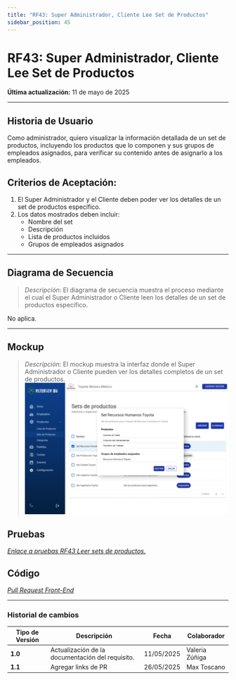 ```yaml
---
title: "RF43: Super Administrador, Cliente Lee Set de Productos"
sidebar_position: 45
---
```


# RF43: Super Administrador, Cliente Lee Set de Productos

**Última actualización:** 11 de mayo de 2025

---

## Historia de Usuario

Como administrador, quiero visualizar la información detallada de un set de productos, incluyendo los productos que lo componen y sus grupos de empleados asignados, para verificar su contenido antes de asignarlo a los empleados.

## **Criterios de Aceptación:**

1. El Super Administrador y el Cliente deben poder ver los detalles de un set de productos específico.
2. Los datos mostrados deben incluir:
   - Nombre del set
   - Descripción
   - Lista de productos incluidos
   - Grupos de empleados asignados

---

## **Diagrama de Secuencia**

> _Descripción_: El diagrama de secuencia muestra el proceso mediante el cual el Super Administrador o Cliente leen los detalles de un set de productos específico.

No aplica.

---

## **Mockup**

> _Descripción_: El mockup muestra la interfaz donde el Super Administrador o Cliente pueden ver los detalles completos de un set de productos.
> ![mockup set productos](imagenes/RF43LeerSetProductos.png)

## **Pruebas**

_<u>[Enlace a pruebas RF43 Leer sets de productos.](https://docs.google.com/spreadsheets/d/1NLGwGrGA5PVOEzLaqxa8Ts1D_Ng3QzzqNKWJYUzxD-M/edit?gid=1656886373#gid=1656886373)</u>_

## **Código**

_<u>[Pull Request Front-End](https://github.com/CodeAnd-Co/Frontend-Text-Lines/pull/71)</u>_

---

### Historial de cambios

| **Tipo de Versión** | **Descripción**                                  | **Fecha**  | **Colaborador** |
| ------------------- | ------------------------------------------------ | ---------- | --------------- |
| **1.0**             | Actualización de la documentación del requisito. | 11/05/2025 | Valeria Zúñiga  |
| **1.1**             | Agregar links de PR                              | 26/05/2025 | Max Toscano     |
